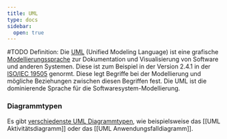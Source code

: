 ```yaml
---
title: UML
type: docs
sidebar:
  open: true
---
```



#TODO
Definition: Die [UML](https://de.wikipedia.org/wiki/Unified_Modeling_Language) (Unified Modeling Language) ist eine grafische [Modellierungssprache](https://de.wikipedia.org/wiki/Modellierungssprache "Modellierungssprache") zur Dokumentation und Visualisierung von Software und anderen Systemen. Diese ist zum Beispiel in der Version 2.4.1 in der [ISO/IEC 19505](https://www.vde-verlag.de/iec-normen/218809/iso-iec-19505-1-2012.html) genormt. Diese legt Begriffe bei der Modellierung und mögliche Beziehungen zwischen diesen Begriffen fest. Die UML ist die dominierende Sprache für die Softwaresystem-Modellierung.

### Diagrammtypen
Es gibt [verschiedenste UML Diagrammtypen](https://de.wikipedia.org/wiki/Unified_Modeling_Language#Diagrammtypen),  wie beispielsweise das [[UML Aktivitätsdiagramm]] oder das [[UML Anwendungsfalldiagramm]].